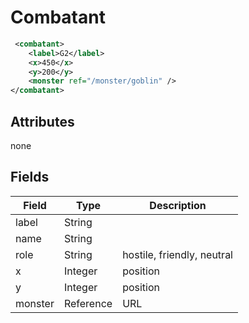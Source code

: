 # Combatant

```xml
 <combatant>
    <label>G2</label>
    <x>450</x>
    <y>200</y>
    <monster ref="/monster/goblin" />
</combatant>
```

## Attributes

none

## Fields

| Field  | Type | Description |
| ------ | ---- | ----------- |
| label  | String | |
| name  | String | |
| role  | String | hostile, friendly, neutral |
| x | Integer | position |
| y | Integer | position |
| monster  | Reference | URL |